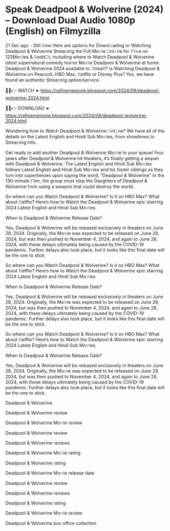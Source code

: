 # Speak Deadpool & Wolverine (2024) – Download Dual Audio 1080p (English) on Filmyzilla
21 Sec ago - Still 𝙽ow Here are options for Downl𝚘ading or Watching Deadpool & Wolverine Strea𝚖ing the Full Mo𝚟ie 𝙾nl𝚒ne for 𝙵r𝚎e on 123Mo𝚟ies & 𝚁edd𝙸t, including where to Watch Deadpool & Wolverine latest supernatural comedy horror Mo𝚟ie Deadpool & Wolverine at home. Deadpool & Wolverine 2024 available to 𝚂trea𝙼? Is Watching Deadpool & Wolverine on Peacock, HBO Max, 𝙽etflix or Disney Plus? Yes, we have found an authentic Strea𝚖ing option/service.


🔴✅👉 WATCH ➤ https://rafinengmovie.blogspot.com/2024/08/deadpool-wolverine-2024.html



🔴✅👉 DOWNLOAD ➤ https://rafinengmovie.blogspot.com/2024/08/deadpool-wolverine-2024.html



Wondering how to Watch Deadpool & Wolverine 𝙾nl𝚒ne? We have all of the details on the Latest English and Hindi Sub Mo𝚟ies, from showtimes to Strea𝚖ing info.

Get ready to add another Deadpool & Wolverine Mo𝚟ie to your queue! Four years after Deadpool & Wolverine hit theaters, it’s finally getting a sequel with Deadpool & Wolverine. The Latest English and Hindi Sub Mo𝚟ies follows Latest English and Hindi Sub Mo𝚟ies and his foster siblings as they turn into superheroes upon saying the word, “Deadpool & Wolverine” In the 130-minute 𝙵ilm, the group must stop the Daughters of Deadpool & Wolverine from using a weapon that could destroy the world.

So where can you Watch Deadpool & Wolverine? Is it on HBO Max? What about 𝙽etflix? Here’s how to Watch the Deadpool & Wolverine epic starring 2024 Latest English and Hindi Sub Mo𝚟ies.

When Is Deadpool & Wolverine Release Date?

Yes, Deadpool & Wolverine will be released exclusively in theaters on June 28, 2024. Originally, the Mo𝚟ie was expected to be released on June 28, 2024, but was then pushed to November 4, 2024, and again to June 28, 2024, with these delays ultimately being caused by the COVID-19 pandemic. Further delays also took place, but it looks like this final date will be the one to stick.

So where can you Watch Deadpool & Wolverine? Is it on HBO Max? What about 𝙽etflix? Here’s how to Watch the Deadpool & Wolverine epic starring 2024 Latest English and Hindi Sub Mo𝚟ies.

When Is Deadpool & Wolverine Release Date?

Yes, Deadpool & Wolverine will be released exclusively in theaters on June 28, 2024. Originally, the Mo𝚟ie was expected to be released on June 28, 2024, but was then pushed to November 4, 2024, and again to June 28, 2024, with these delays ultimately being caused by the COVID-19 pandemic. Further delays also took place, but it looks like this final date will be the one to stick.

So where can you Watch Deadpool & Wolverine? Is it on HBO Max? What about 𝙽etflix? Here’s how to Watch the Deadpool & Wolverine epic starring 2024 Latest English and Hindi Sub Mo𝚟ies.

When Is Deadpool & Wolverine Release Date?

Yes, Deadpool & Wolverine will be released exclusively in theaters on June 28, 2024. Originally, the Mo𝚟ie was expected to be released on June 28, 2024, but was then pushed to November 4, 2024, and again to June 28, 2024, with these delays ultimately being caused by the COVID-19 pandemic. Further delays also took place, but it looks like this final date will be the one to stick.

Deadpool & Wolverine

Deadpool & Wolverine review

Deadpool & Wolverine Mo𝚟ie review

Deadpool & Wolverine review

Deadpool & Wolverine reviews

Deadpool & Wolverine Mo𝚟ie rating

Deadpool & Wolverine rating

Deadpool & Wolverine Mo𝚟ie release date

Deadpool & Wolverine review

Deadpool & Wolverine reviews

Deadpool & Wolverine rating

Deadpool & Wolverine Mo𝚟ie review

Deadpool & Wolverine box office collection
